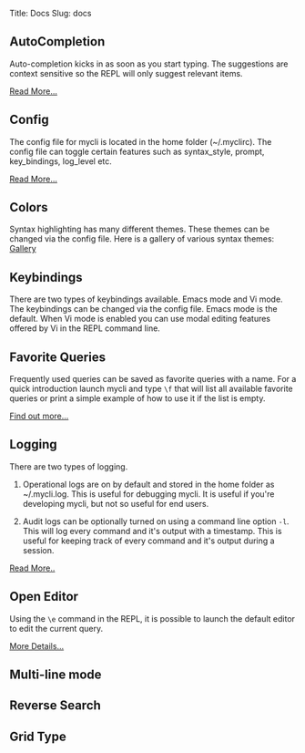 Title: Docs
Slug: docs

## <a name="auto-completion"></a>AutoCompletion

Auto-completion kicks in as soon as you start typing. The suggestions are context sensitive so the REPL will only suggest relevant items.

[Read More...]({filename}/pages/completion.md)

## <a name="config"></a>Config

The config file for mycli is located in the home folder (~/.myclirc). The config file can toggle certain features such as syntax_style, prompt, key_bindings, log_level etc.

[Read More...]({filename}/pages/config.md)

## <a name="colors"></a>Colors

Syntax highlighting has many different themes. These themes can be changed via the config file. Here is a gallery of various syntax themes: [Gallery]({filename}/pages/syntax.md)

## <a name="keybindings"></a>Keybindings

There are two types of keybindings available. Emacs mode and Vi mode. The keybindings can be changed via the config file. Emacs mode is the default. When Vi mode is enabled you can use modal editing features offered by Vi in the REPL command line.

## <a name="favorites"></a>Favorite Queries

Frequently used queries can be saved as favorite queries with a name. For a quick introduction launch mycli and type `\f` that will list all available favorite queries or print a simple example of how to use it if the list is empty. 

[Find out more...]({filename}/pages/favorites.md)

## <a name="logging"></a>Logging

There are two types of logging. 

1. Operational logs are on by default and stored in the home folder as ~/.mycli.log. This is useful for debugging mycli. It is useful if you're developing mycli, but not so useful for end users.

2. Audit logs can be optionally turned on using a command line option `-l`. This will log every command and it's output with a timestamp. This is useful for keeping track of every command and it's output during a session. 

[Read More..]({filename}/pages/logging.md)

## Open Editor

Using the `\e` command in the REPL, it is possible to launch the default editor to edit the current query. 

[More Details...]({filename}/page/editor.md)

## Multi-line mode


## Reverse Search



## Grid Type


